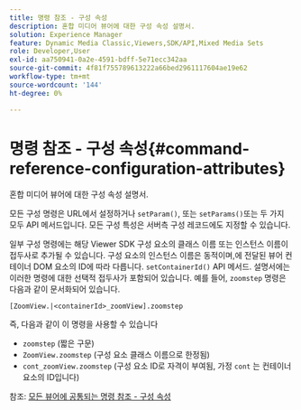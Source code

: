 ```yaml
---
title: 명령 참조 - 구성 속성
description: 혼합 미디어 뷰어에 대한 구성 속성 설명서.
solution: Experience Manager
feature: Dynamic Media Classic,Viewers,SDK/API,Mixed Media Sets
role: Developer,User
exl-id: aa750941-0a2e-4591-bdff-5e71ecc342aa
source-git-commit: 4f81f755789613222a66bed2961117604ae19e62
workflow-type: tm+mt
source-wordcount: '144'
ht-degree: 0%

---
```


# 명령 참조 - 구성 속성{#command-reference-configuration-attributes}

혼합 미디어 뷰어에 대한 구성 속성 설명서.

모든 구성 명령은 URL에서 설정하거나 `setParam()`, 또는 `setParams()`또는 두 가지 모두 API 메서드입니다. 모든 구성 특성은 서버측 구성 레코드에도 지정할 수 있습니다.

일부 구성 명령에는 해당 Viewer SDK 구성 요소의 클래스 이름 또는 인스턴스 이름이 접두사로 추가될 수 있습니다. 구성 요소의 인스턴스 이름은 동적이며,에 전달된 뷰어 컨테이너 DOM 요소의 ID에 따라 다릅니다. `setContainerId()` API 메서드. 설명서에는 이러한 명령에 대한 선택적 접두사가 포함되어 있습니다. 예를 들어, `zoomstep` 명령은 다음과 같이 문서화되어 있습니다.

`[ZoomView.|<containerId>_zoomView].zoomstep`

즉, 다음과 같이 이 명령을 사용할 수 있습니다

* `zoomstep` (짧은 구문)
* `ZoomView.zoomstep` (구성 요소 클래스 이름으로 한정됨)
* `cont_zoomView.zoomstep` (구성 요소 ID로 자격이 부여됨, 가정 `cont` 는 컨테이너 요소의 ID입니다)

참조: [모든 뷰어에 공통되는 명령 참조 - 구성 속성](../../../r-html5-viewer-20-cmdref-configattrib/r-html5-viewer-20-cmdref-configattrib.md#concept-850e0f2c49b949deb7cfbfd330d329bd)
